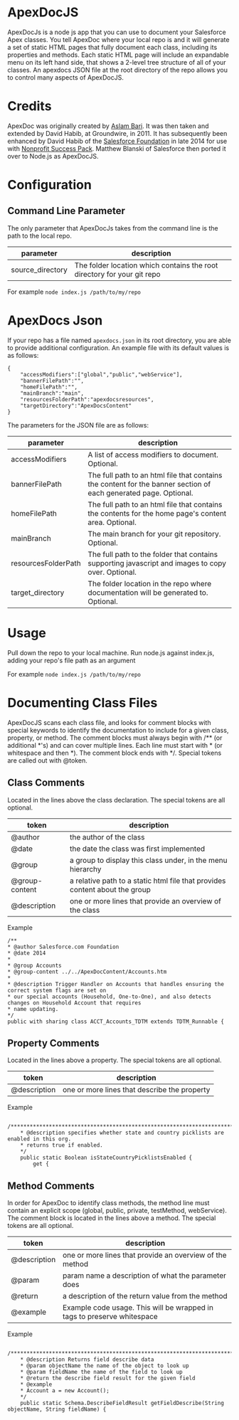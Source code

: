 # ApexDocJS
ApexDocJs is a node js app that you can use to document your Salesforce Apex classes. You tell ApexDoc where your local repo is and it will generate a set of static HTML pages that fully document each class, including its properties and methods. Each static HTML page will include an expandable menu on its left hand side, that shows a 2-level tree structure of all of your classes. An apexdocs JSON file at the root directory of the repo allows you to control many aspects of ApexDocJS.

# Credits
ApexDoc was originally created by [Aslam Bari](http://techsahre.blogspot.com/2011/01/apexdoc-salesforce-code-documentation.html). It was then taken and extended by David Habib, at Groundwire, in 2011. It has subsequently been enhanced by David Habib of the [Salesforce Foundation](https://github.com/SalesforceFoundation/ApexDoc) in late 2014 for use with [Nonprofit Success Pack](https://github.com/SalesforceFoundation/NPSP). Matthew Blanski of Salesforce then ported it over to Node.js as ApexDocJS.

# Configuration
## Command Line Parameter
The only parameter that ApexDocJs takes from the command line is the path to the local repo.

|parameter|description|
|---------|-----------|
|source_directory|The folder location which contains the root directory for your git repo|

For example
```node index.js /path/to/my/repo```

# ApexDocs Json
If your repo has a file named ```apexdocs.json``` in its root directory, you are able to provide additional configuration. An example file with its default values is as follows:
```
{
    "accessModifiers":["global","public","webService"],
    "bannerFilePath":"",
    "homeFilePath":"",
    "mainBranch":"main",
    "resourcesFolderPath":"apexdocsresources",
    "targetDirectory":"ApexDocsContent"
}
```

The parameters for the JSON file are as follows:

|parameter|description|
|---------|-----------|
|accessModifiers|A list of access modifiers to document. Optional.|
|bannerFilePath|The full path to an html file that contains the content for the banner section of each generated page.  Optional.|
|homeFilePath|The full path to an html file that contains the contents for the home page's content area. Optional.|
|mainBranch|The main branch for your git repository. Optional.|
|resourcesFolderPath|The full path to the folder that contains supporting javascript and images to copy over. Optional.|
|target_directory|The folder location in the repo where documentation will be generated to. Optional.|

# Usage
Pull down the repo to your local machine. Run node.js against index.js, adding your repo's file path as an argument

For example
```node index.js /path/to/my/repo```

# Documenting Class Files
ApexDocJS scans each class file, and looks for comment blocks with special keywords to identify the documentation to include for a given class, property, or method. The comment blocks must always begin with /** (or additional *'s) and can cover multiple lines. Each line must start with * (or whitespace and then *). The comment block ends with */. Special tokens are called out with @token.

## Class Comments
Located in the lines above the class declaration. The special tokens are all optional.

|token|description|
|-----|-----------|
|@author|the author of the class|
|@date|the date the class was first implemented|
|@group|a group to display this class under, in the menu hierarchy|
|@group-content|a relative path to a static html file that provides content about the group|
|@description|one or more lines that provide an overview of the class|

Example
```
/**
* @author Salesforce.com Foundation
* @date 2014
*
* @group Accounts
* @group-content ../../ApexDocContent/Accounts.htm
*
* @description Trigger Handler on Accounts that handles ensuring the correct system flags are set on
* our special accounts (Household, One-to-One), and also detects changes on Household Account that requires
* name updating.
*/
public with sharing class ACCT_Accounts_TDTM extends TDTM_Runnable {
```

## Property Comments
Located in the lines above a property. The special tokens are all optional.

|token|description|
|-----|-----------|
|@description|one or more lines that describe the property|

Example
```
    /*******************************************************************************************************
    * @description specifies whether state and country picklists are enabled in this org.
    * returns true if enabled.
    */
    public static Boolean isStateCountryPicklistsEnabled {
        get {
```
## Method Comments
In order for ApexDoc to identify class methods, the method line must contain an explicit scope (global, public, private, testMethod, webService). The comment block is located in the lines above a method. The special tokens are all optional.

|token|description|
|-----|-----------|
|@description|one or more lines that provide an overview of the method|
|@param|param name	a description of what the parameter does|
|@return|a description of the return value from the method|
|@example|Example code usage. This will be wrapped in tags to preserve whitespace|

Example
```
    /*******************************************************************************************************
    * @description Returns field describe data
    * @param objectName the name of the object to look up
    * @param fieldName the name of the field to look up
    * @return the describe field result for the given field
    * @example
    * Account a = new Account();
    */
    public static Schema.DescribeFieldResult getFieldDescribe(String objectName, String fieldName) {
```